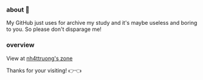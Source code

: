 ### about 👋
My GitHub just uses for archive my study and it's maybe useless and boring to you. So please don't disparage me!
### overview
View at [nh4ttruong's zone](https://nh4ttruong.github.io)

Thanks for your visiting! 👉👈
<!--
**nh4ttruong/nh4ttruong** is a ✨ _special_ ✨ repository because its `README.md` (this file) appears on your GitHub profile.

Here are some ideas to get you started:

- 🔭 I’m currently working on ...
- 🌱 I’m currently learning ...
- 👯 I’m looking to collaborate on ...
- 🤔 I’m looking for help with ...
- 💬 Ask me about ...
- 📫 How to reach me: ...
- 😄 Pronouns: ...
- ⚡ Fun fact: ...
-->

